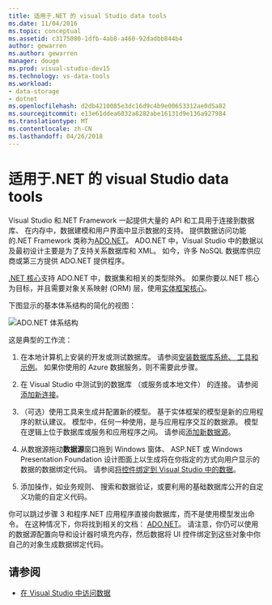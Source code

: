 ```yaml
---
title: 适用于.NET 的 visual Studio data tools
ms.date: 11/04/2016
ms.topic: conceptual
ms.assetid: c3175080-1dfb-4ab8-a460-92dadbb844b4
author: gewarren
ms.author: gewarren
manager: douge
ms.prod: visual-studio-dev15
ms.technology: vs-data-tools
ms.workload:
- data-storage
- dotnet
ms.openlocfilehash: d2db4210085e3dc16d9c4b9e00653312ae0d5a82
ms.sourcegitcommit: e13e61ddea6032a8282abe16131d9e136a927984
ms.translationtype: MT
ms.contentlocale: zh-CN
ms.lasthandoff: 04/26/2018
---
```

# <a name="visual-studio-data-tools-for-net"></a>适用于.NET 的 visual Studio data tools

Visual Studio 和.NET Framework 一起提供大量的 API 和工具用于连接到数据库、 在内存中，数据建模和用户界面中显示数据的支持。 提供数据访问功能的.NET Framework 类称为[ADO.NET](/dotnet/framework/data/adonet/index)。 ADO.NET 中，Visual Studio 中的数据以及最初设计主要是为了支持关系数据库和 XML。 如今，许多 NoSQL 数据库供应商或第三方提供 ADO.NET 提供程序。

[.NET 核心](/dotnet/core/)支持 ADO.NET 中，数据集和相关的类型除外。 如果你要以.NET 核心为目标，并且需要对象关系映射 (ORM) 层，使用[实体框架核心](/ef/core/)。

下图显示的基本体系结构的简化的视图：

![ADO.NET 体系结构](../data-tools/media/raddata-ado-net-architecture-diagram.png)

这是典型的工作流：

1. 在本地计算机上安装的开发或测试数据库。 请参阅[安装数据库系统、 工具和示例](../data-tools/installing-database-systems-tools-and-samples.md)。 如果你使用的 Azure 数据服务，则不需要此步骤。

2. 在 Visual Studio 中测试到的数据库 （或服务或本地文件） 的连接。 请参阅[添加新连接](../data-tools/add-new-connections.md)。

3. （可选）使用工具来生成并配置新的模型。 基于实体框架的模型是新的应用程序的默认建议。 模型中，任何一种使用，是与应用程序交互的数据源。 模型在逻辑上位于数据库或服务和应用程序之间。 请参阅[添加新数据源](../data-tools/add-new-data-sources.md)。

4. 从数据源拖动**数据源**窗口拖到 Windows 窗体、 ASP.NET 或 Windows Presentation Foundation 设计图面上以生成将在你指定的方式向用户显示的数据的数据绑定代码。 请参阅[将控件绑定到 Visual Studio 中的数据](../data-tools/bind-controls-to-data-in-visual-studio.md)。

5. 添加操作，如业务规则、 搜索和数据验证，或要利用的基础数据库公开的自定义功能的自定义代码。

你可以跳过步骤 3 和程序.NET 应用程序直接向数据库，而不是使用模型发出命令。 在这种情况下，你将找到相关的文档： [ADO.NET](/dotnet/framework/data/adonet/index)。 请注意，你仍可以使用的数据源配置向导和设计器时填充内存，然后数据将 UI 控件绑定到这些对象中你自己的对象生成数据绑定代码。

## <a name="see-also"></a>请参阅

- [在 Visual Studio 中访问数据](../data-tools/accessing-data-in-visual-studio.md)